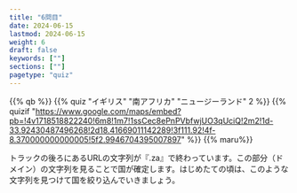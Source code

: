 ```yaml
---
title: "6問目"
date: 2024-06-15
lastmod: 2024-06-15
weight: 6
draft: false
keywords: [""]
sections: [""]
pagetype: "quiz"
---
```


{{% qb %}}
{{% quiz "イギリス" "南アフリカ" "ニュージーランド" 2 %}}
{{% quizif "https://www.google.com/maps/embed?pb=!4v1718518822240!6m8!1m7!1ssCec8ePnPVbfwjUO3qUciQ!2m2!1d-33.92430487496268!2d18.41669011142289!3f111.92!4f-8.370000000000005!5f2.9946704395007897" %}}
{{% maru%}}

<div class="googlemap-if ansarea transparent-area">
トラックの後ろにあるURLの文字列が『.za』で終わっています。この部分（ドメイン）の文字列を見ることで国が確定します。はじめたての頃は、このような文字列を見つけて国を絞り込んでいきましょう。
</div>